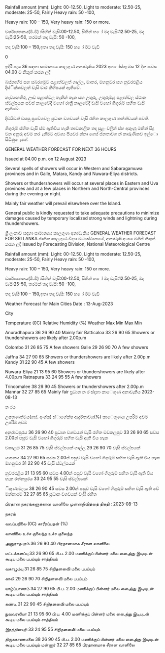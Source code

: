 Rainfall amount (mm): Light: 00-12.50, Light to moderate: 12.50-25, moderate: 25-50, Fairly Heavy rain: 50 -100,

Heavy rain: 100 – 150, Very heavy rain: 150 or more.

වර්ෂාපතනය(මි.මී) :සිහින් වැසි:00-12.50, සිහින් හ ෝ මද වැසි:12.50-25, මද වැසි:25-50, තරමක් තද වැසි: 50 -100,

තද වැසි:100 – 150,ඉතා තද වැසි: 150 හ ෝ ඊට වැඩි

0

ඉදිරි පැය 36 සඳහා සාමාන්‍යය කාලගුණ අනාවැකිය 2023 අග ෝස්තු මස 12 දින සවස 04.00 ට නිකුත් කරන ලදි

බස්නාහිර සහ සබරගමුව පළාත්වලත් ගාල්ල, මාතර, මහනුවර සහ නුවරඑළිය දිස්ික්කවලත් වැසි වාර කිහිපයක් ඇතිවේ.

නැවගනහිර, ඌව පළාත්වල තැනින් තැන සහ උතුරු, උතුරුමැද පළාත්වල ස්ථාන ස්වල්පයක සවස් කාලවේදී වහෝ රාත්‍රී කාලවේදී වැසි වහෝ ගිගුරුම් සහිත වැසි ඇතිවේ.

දිවයිවන් වසසු ප්‍රවේශවල ප්‍රධාන වශවයන් වැසි රහිත කාලගුණ තත්ත්වයක් පවතී.

ගිගුරුම් ස්හිත වැසි ස්ම ඇතිවිය හැකි තාවකාලික තද සුළං වලින් ස්හ අකුණු මඟින් සිදු වන අනුරු අවම කර ැනීමට අවශ්‍ය පියවර න්නා ගෙස් ජනතාවග න් කාරුණිකව ඉල්ො සිටිනු ෙැගේ.

GENERAL WEATHER FORECAST FOR NEXT 36 HOURS

Issued at 04.00 p.m. on 12 August 2023

Several spells of showers will occur in Western and Sabaragamuwa provinces and in Galle, Matara, Kandy and Nuwara-Eliya districts.

Showers or thundershowers will occur at several places in Eastern and Uva provinces and at a few places in Northern and North-Central provinces during the evening or night.

Mainly fair weather will prevail elsewhere over the Island.

General public is kindly requested to take adequate precautions to minimize damages caused by temporary localized strong winds and lightning during thundershowers.

ශ්‍රී ලංකාව සඳහා සාමාන්‍යය කාලගුණ අනාවැකිය GENERAL WEATHER FORECAST FOR SRI LANKA ජාතික කාලගුණ විද්‍යා මධ්‍යස්ථානයේ, අනාවැකි අංශය මගින් නිකුත් කරන ලදි Issued by Forecasting Division, National Meteorological Centre

Rainfall amount (mm): Light: 00-12.50, Light to moderate: 12.50-25, moderate: 25-50, Fairly Heavy rain: 50 -100,

Heavy rain: 100 – 150, Very heavy rain: 150 or more.

වර්ෂාපතනය(මි.මී) :සිහින් වැසි:00-12.50, සිහින් හ ෝ මද වැසි:12.50-25, මද වැසි:25-50, තරමක් තද වැසි: 50 -100,

තද වැසි:100 – 150,ඉතා තද වැසි: 150 හ ෝ ඊට වැඩි

Weather Forecast for Main Cities Date : 13-Aug-2023

City

Temperature (0C) Relative Humidity (%) Weather Max Min Max Min

Anuradhapura 36 26 90 40 Mainly fair Batticaloa 33 26 90 65 Showers or thundershowers are likely after 2.00p.m

Colombo 31 26 85 75 A few showers Galle 29 26 90 70 A few showers

Jaffna 34 27 90 65 Showers or thundershowers are likely after 2.00p.m Kandy 31 22 90 45 A few showers

Nuwara-Eliya 21 13 95 60 Showers or thundershowers are likely after 4.00p.m Ratnapura 33 24 95 55 A few showers

Trincomalee 38 26 90 45 Showers or thundershowers after 2.00p.m Mannar 32 27 85 65 Mainly fair ප්‍රධාන න ර ස්දහා කාෙගුණ අනාවැකිය 2023-08-13

න රය

උෂතණත්වය(ගස්. අංශ්‍ක) ස්ාගේක්ෂ ආර්ද්‍රතාවය(%) කාෙගුණය උපරිම අවම උපරිම අවම

අනුරාධපුරය 36 26 90 40 ප්‍රධාන වශවයන් වැසි රහිත මඩකලපුව 33 26 90 65 සවස 2.00න් පසුව වැසි වහෝ ගිගුරුම් සහිත වැසි ඇති විය හැක

වකාළඹ 31 26 85 75 වැසි ස්වල්පයක් ගාල්ල 29 26 90 70 වැසි ස්වල්පයක්

යාපනය 34 27 90 65 සවස 2.00න් පසුව වැසි වහෝ ගිගුරුම් සහිත වැසි ඇති විය හැක මහනුවර 31 22 90 45 වැසි ස්වල්පයක්

නුවරඑළිය 21 13 95 60 සවස 4.00න් පසුව වැසි වහෝ ගිගුරුම් සහිත වැසි ඇති විය හැක රත්නපුරය 33 24 95 55 වැසි ස්වල්පයක්

ිකුණාමලය 38 26 90 45 සවස 2.00න් පසුව වැසි වහෝ ගිගුරුම් සහිත වැසි ඇති වේ මන්නාරම 32 27 85 65 ප්‍රධාන වශවයන් වැසි රහිත

பிரதான நகரங்களுக்கான வானிலை முன்னறிவித்தை் திகதி : 2023-08-13

நகரம்

வவப்பநிலை (0C) சாரீரப்பதன் (%)

வானிலை உச்ச குலைந்த உச்ச குலைந்த

அனுராதபுரம் 36 26 90 40 பிரதானமாக சீரான வானிலை

மட்டக்களப்பு 33 26 90 65 பி.ப. 2.00 மணிக்குப் பின்னர் மலை அை்ைது இடியுடன் கூடிய மலை பபய்யும் சாத்தியம்

வகாழும்பு 31 26 85 75 சிறிதளவிை் மலை பபய்யும்

காலி 29 26 90 70 சிறிதளவிை் மலை பபய்யும்

யாழ்ப்பாணம் 34 27 90 65 பி.ப. 2.00 மணிக்குப் பின்னர் மலை அை்ைது இடியுடன் கூடிய மலை பபய்யும் சாத்தியம்

கண்டி 31 22 90 45 சிறிதளவிை் மலை பபய்யும்

நுவவரலியா 21 13 95 60 பி.ப. 4.00 மணிக்குப் பின்னர் மலை அை்ைது இடியுடன் கூடிய மலை பபய்யும் சாத்தியம்

இரத்தினபுரி 33 24 95 55 சிறிதளவிை் மலை பபய்யும்

திருககாணமலை 38 26 90 45 பி.ப. 2.00 மணிக்குப் பின்னர் மலை அை்ைது இடியுடன் கூடிய மலை பபய்யும் மன்னார் 32 27 85 65 பிரதானமாக சீரான வானிலை